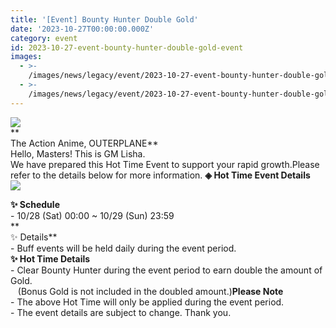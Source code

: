 ```yaml
---
title: '[Event] Bounty Hunter Double Gold'
date: '2023-10-27T00:00:00.000Z'
category: event
id: 2023-10-27-event-bounty-hunter-double-gold-event
images:
  - >-
    /images/news/legacy/event/2023-10-27-event-bounty-hunter-double-gold-event/fde73c2e54da49a5b642a329748d1a35.webp
  - >-
    /images/news/legacy/event/2023-10-27-event-bounty-hunter-double-gold-event/fc0efb381c364f97af58563ab9584c85_002.webp
---
```


  
![](/images/news/legacy/event/2023-10-27-event-bounty-hunter-double-gold-event/fde73c2e54da49a5b642a329748d1a35.webp)  
**  
The Action Anime, OUTERPLANE**  
Hello, Masters! This is GM Lisha.  
We have prepared this Hot Time Event to support your rapid growth.Please refer to the details below for more information. **◈ Hot Time Event Details**  
![](/images/news/legacy/event/2023-10-27-event-bounty-hunter-double-gold-event/fc0efb381c364f97af58563ab9584c85_002.webp)

**✨ Schedule**  
\- 10/28 (Sat) 00:00 ~ 10/29 (Sun) 23:59  
**  
✨ Details**  
\- Buff events will be held daily during the event period.  
**✨ Hot Time Details**  
\- Clear Bounty Hunter during the event period to earn double the amount of Gold.  
   (Bonus Gold is not included in the doubled amount.)**Please Note**  
\- The above Hot Time will only be applied during the event period.  
\- The event details are subject to change. Thank you.

